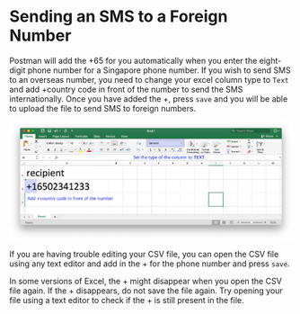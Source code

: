 # Sending an SMS to a Foreign Number

Postman will add the +65 for you automatically when you enter the eight-digit phone number for a Singapore phone number. If you wish to send SMS to an overseas number, you need to change your excel column type to `Text` and add +country code in front of the number to send the SMS internationally. Once you have added the +, press `save` and you will be able to upload the file to send SMS to foreign numbers.

![](../../../.gitbook/assets/postman-foreign-number.png)

If you are having trouble editing your CSV file, you can open the CSV file using any text editor and add in the + for the phone number and press `save`.

In some versions of Excel, the + might disappear when you open the CSV file again. If the + disappears, do not save the file again. Try opening your file using a text editor to check if the + is still present in the file.
